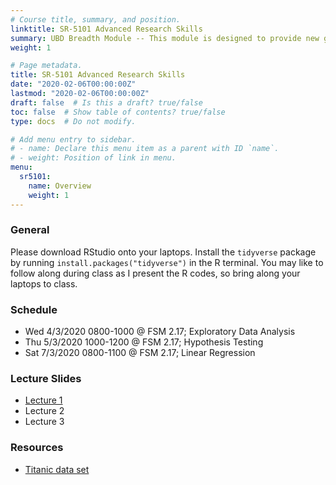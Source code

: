 ```yaml
---
# Course title, summary, and position.
linktitle: SR-5101 Advanced Research Skills
summary: UBD Breadth Module -- This module is designed to provide new graduate students involved in research in the sciences with the skills and resources needed for successful research. 
weight: 1

# Page metadata.
title: SR-5101 Advanced Research Skills
date: "2020-02-06T00:00:00Z"
lastmod: "2020-02-06T00:00:00Z"
draft: false  # Is this a draft? true/false
toc: false  # Show table of contents? true/false
type: docs  # Do not modify.

# Add menu entry to sidebar.
# - name: Declare this menu item as a parent with ID `name`.
# - weight: Position of link in menu.
menu:
  sr5101:
    name: Overview
    weight: 1
---
```


### General

Please download RStudio onto your laptops. Install the `tidyverse` package by running `install.packages("tidyverse")` in the R terminal. You may like to follow along during class as I present the R codes, so bring along your laptops to class.

### Schedule

- Wed 4/3/2020 0800-1000 @ FSM 2.17; Exploratory Data Analysis
- Thu 5/3/2020 1000-1200 @ FSM 2.17; Hypothesis Testing
- Sat 7/3/2020 0800-1100 @ FSM 2.17; Linear Regression

### Lecture Slides

- [Lecture 1](https://haziqj.github.io/sm1402/chapter0)
- Lecture 2
- Lecture 3

### Resources

- [Titanic data set](https://haziqj.github.io/sr5101/titanic.csv)

